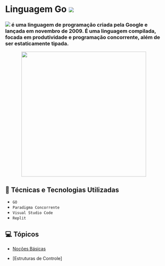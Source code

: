 # Linguagem Go <img src="https://img.shields.io/badge/-em%20andamento-orange">

<h3> <img src="https://img.shields.io/badge/Go-00ADD8?style=for-the-badge&logo=go&logoColor=white"> é uma linguagem de programação criada pela Google e lançada em novembro de 2009. É uma linguagem compilada, focada em produtividade e programação concorrente, além de ser estaticamente tipada. </h3>
<p align="center">
<img src="https://guilhermesteves.dev/img/posts/aprenda-go-a-linguagem-backend-do-futuro/cover.png" width="400"> 

</p>


## 🚀 Técnicas e Tecnologias Utilizadas 
- ``GO`` 
- ``Paradigma Concorrente``
- ``Visual Studio Code``
- ``Replit``

## 💻 Tópicos

- [Noções Básicas](https://github.com/rmftelier/Linguagem-Go/tree/main/No%C3%A7%C3%B5es%20B%C3%A1sicas) 

- [Estruturas de Controle]



